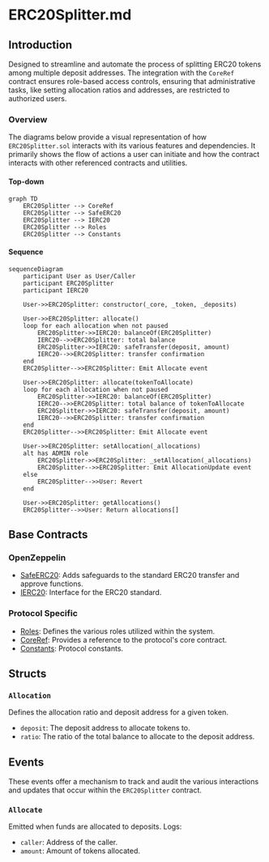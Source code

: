 # ERC20Splitter.md

## Introduction
Designed to streamline and automate the process of splitting ERC20 tokens among multiple deposit addresses. The integration with the `CoreRef` contract ensures role-based access controls, ensuring that administrative tasks, like setting allocation ratios and addresses, are restricted to authorized users.

### Overview
The diagrams below provide a visual representation of how `ERC20Splitter.sol` interacts with its various features and dependencies. It primarily shows the flow of actions a user can initiate and how the contract interacts with other referenced contracts and utilities.

#### Top-down
```mermaid
graph TD
    ERC20Splitter --> CoreRef
    ERC20Splitter --> SafeERC20
    ERC20Splitter --> IERC20
    ERC20Splitter --> Roles
    ERC20Splitter --> Constants
```
#### Sequence
```mermaid
sequenceDiagram
    participant User as User/Caller
    participant ERC20Splitter
    participant IERC20

    User->>ERC20Splitter: constructor(_core, _token, _deposits)

    User->>ERC20Splitter: allocate()
    loop for each allocation when not paused
        ERC20Splitter->>IERC20: balanceOf(ERC20Splitter)
        IERC20-->>ERC20Splitter: total balance
        ERC20Splitter->>IERC20: safeTransfer(deposit, amount)
        IERC20-->>ERC20Splitter: transfer confirmation
    end
    ERC20Splitter-->>ERC20Splitter: Emit Allocate event

    User->>ERC20Splitter: allocate(tokenToAllocate)
    loop for each allocation when not paused
        ERC20Splitter->>IERC20: balanceOf(ERC20Splitter)
        IERC20-->>ERC20Splitter: total balance of tokenToAllocate
        ERC20Splitter->>IERC20: safeTransfer(deposit, amount)
        IERC20-->>ERC20Splitter: transfer confirmation
    end
    ERC20Splitter-->>ERC20Splitter: Emit Allocate event

    User->>ERC20Splitter: setAllocation(_allocations)
    alt has ADMIN role
        ERC20Splitter->>ERC20Splitter: _setAllocation(_allocations)
        ERC20Splitter-->>ERC20Splitter: Emit AllocationUpdate event
    else
        ERC20Splitter-->>User: Revert
    end

    User->>ERC20Splitter: getAllocations()
    ERC20Splitter-->>User: Return allocations[]
```

## Base Contracts
### OpenZeppelin
- [SafeERC20](https://github.com/OpenZeppelin/openzeppelin-contracts/blob/master/contracts/token/ERC20/utils/SafeERC20.sol): Adds safeguards to the standard ERC20 transfer and approve functions.
- [IERC20](https://github.com/OpenZeppelin/openzeppelin-contracts/blob/master/contracts/token/ERC20/IERC20.sol): Interface for the ERC20 standard.
### Protocol Specific
- [Roles](https://github.com/ZTX-Foundation/tuxedo/blob/develop/src/core/Roles.sol): Defines the various roles utilized within the system.
- [CoreRef](https://github.com/ZTX-Foundation/tuxedo/blob/develop/src/refs/CoreRef.sol): Provides a reference to the protocol's core contract.
- [Constants](https://github.com/ZTX-Foundation/tuxedo/blob/develop/src/Constants.sol): Protocol constants.

## Structs
### `Allocation`
Defines the allocation ratio and deposit address for a given token.
- `deposit`: The deposit address to allocate tokens to.
- `ratio`: The ratio of the total balance to allocate to the deposit address.

## Events
These events offer a mechanism to track and audit the various interactions and updates that occur within the `ERC20Splitter` contract.

### `Allocate`
Emitted when funds are allocated to deposits.
Logs:
- `caller`: Address of the caller.
- `amount`: Amount of tokens allocated.
